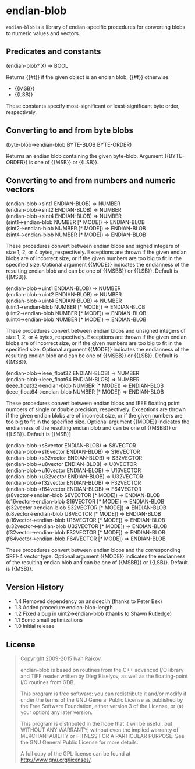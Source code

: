 # endian-blob

`endian-blob` is a library of endian-specific procedures for
converting blobs to numeric values and vectors.

## Predicates and constants

<procedure>(endian-blob? X) => BOOL</procedure>

Returns {{#t}} if the given object is an endian blob, {{#f}}
otherwise.

* {{MSB}}
* {{LSB}}

These constants specify most-significant or least-significant byte
order, respectively.

## Converting to and from byte blobs

<procedure>(byte-blob->endian-blob BYTE-BLOB BYTE-ORDER)</procedure>

Returns an endian blob containing the given byte-blob. Argument
{{BYTE-ORDER}} is one of {{MSB}} or {{LSB}}.

## Converting to and from numbers and numeric vectors 

<procedure>(endian-blob->sint1 ENDIAN-BLOB) => NUMBER</procedure><br>
<procedure>(endian-blob->sint2 ENDIAN-BLOB) => NUMBER</procedure><br>
<procedure>(endian-blob->sint4 ENDIAN-BLOB) => NUMBER</procedure><br>
<procedure>(sint1->endian-blob NUMBER [* MODE]) => ENDIAN-BLOB</procedure><br>
<procedure>(sint2->endian-blob NUMBER [* MODE]) => ENDIAN-BLOB</procedure><br>
<procedure>(sint4->endian-blob NUMBER [* MODE]) => ENDIAN-BLOB</procedure><br>

These procedures convert between endian blobs and signed integers of
size 1, 2, or 4 bytes, respectively. Exceptions are thrown if the
given endian blobs are of incorrect size, or if the given numbers are
too big to fit in the specified size. Optional argument {{MODE}}
indicates the endianness of the resulting endian blob and can be one
of {{MSBB}} or {{LSB}}.  Default is {{MSB}}.

<procedure>(endian-blob->uint1 ENDIAN-BLOB) => NUMBER</procedure><br>
<procedure>(endian-blob->uint2 ENDIAN-BLOB) => NUMBER</procedure><br>
<procedure>(endian-blob->uint4 ENDIAN-BLOB) => NUMBER</procedure><br>
<procedure>(uint1->endian-blob NUMBER [* MODE]) => ENDIAN-BLOB</procedure><br>
<procedure>(uint2->endian-blob NUMBER [* MODE]) => ENDIAN-BLOB</procedure><br>
<procedure>(uint4->endian-blob NUMBER [* MODE]) => ENDIAN-BLOB</procedure><br>

These procedures convert between endian blobs and unsigned integers of
size 1, 2, or 4 bytes, respectively. Exceptions are thrown if the
given endian blobs are of incorrect size, or if the given numbers are
too big to fit in the specified size. Optional argument {{MODE}}
indicates the endianness of the resulting endian blob and can be one
of {{MSBB}} or {{LSB}}.  Default is {{MSB}}.

<procedure>(endian-blob->ieee_float32 ENDIAN-BLOB) => NUMBER</procedure><br>
<procedure>(endian-blob->ieee_float64 ENDIAN-BLOB) => NUMBER</procedure><br>
<procedure>(ieee_float32->endian-blob NUMBER [* MODE]) => ENDIAN-BLOB</procedure><br>
<procedure>(ieee_float64->endian-blob NUMBER [* MODE]) => ENDIAN-BLOB</procedure><br>

These procedures convert between endian blobs and IEEE floating point
numbers of single or double precision, respectively. Exceptions are
thrown if the given endian blobs are of incorrect size, or if the
given numbers are too big to fit in the specified size. Optional
argument {{MODE}} indicates the endianness of the resulting endian
blob and can be one of {{MSBB}} or {{LSB}}.  Default is {{MSB}}.

<procedure>(endian-blob->s8vector  ENDIAN-BLOB) => S8VECTOR</procedure><br>
<procedure>(endian-blob->s16vector ENDIAN-BLOB) => S16VECTOR</procedure><br>
<procedure>(endian-blob->s32vector ENDIAN-BLOB) => S32VECTOR</procedure><br>
<procedure>(endian-blob->u8vector  ENDIAN-BLOB) => U8VECTOR</procedure><br>
<procedure>(endian-blob->u16vector ENDIAN-BLOB) => U16VECTOR</procedure><br>
<procedure>(endian-blob->u32vector ENDIAN-BLOB) => U32VECTOR</procedure><br>
<procedure>(endian-blob->f32vector ENDIAN-BLOB) => F32VECTOR</procedure><br>
<procedure>(endian-blob->f64vector ENDIAN-BLOB) => F64VECTOR</procedure><br>
<procedure>(s8vector->endian-blob  S8VECTOR [* MODE])  => ENDIAN-BLOB</procedure><br>
<procedure>(s16vector->endian-blob S16VECTOR [* MODE]) => ENDIAN-BLOB</procedure><br>
<procedure>(s32vector->endian-blob S32VECTOR [* MODE]) => ENDIAN-BLOB</procedure><br>
<procedure>(u8vector->endian-blob  U8VECTOR  [* MODE])  => ENDIAN-BLOB</procedure><br>
<procedure>(u16vector->endian-blob U16VECTOR [* MODE]) => ENDIAN-BLOB</procedure><br>
<procedure>(u32vector->endian-blob U32VECTOR [* MODE]) => ENDIAN-BLOB</procedure><br>
<procedure>(f32vector->endian-blob F32VECTOR [* MODE]) => ENDIAN-BLOB</procedure><br>
<procedure>(f64vector->endian-blob F64VECTOR [* MODE]) => ENDIAN-BLOB</procedure><br>

These procedures convert between endian blobs and the corresponding
SRFI-4 vector type. Optional argument {{MODE}} indicates the
endianness of the resulting endian blob and can be one of {{MSBB}} or
{{LSB}}.  Default is {{MSB}}.

## Version History

* 1.4 Removed dependency on ansidecl.h (thanks to Peter Bex)
* 1.3 Added procedure endian-blob-length
* 1.2 Fixed a bug in uint2->endian-blob (thanks to Shawn Rutledge)
* 1.1 Some small optimizations
* 1.0 Initial release

## License

> Copyright 2009-2015 Ivan Raikov.
> 
> endian-blob is based on routines from the C++ advanced I/O library and
> TIFF reader written by Oleg Kiselyov, as well as the floating-point
> I/O routines from GDB.
> 
> This program is free software: you can redistribute it and/or modify
> it under the terms of the GNU General Public License as published by
> the Free Software Foundation, either version 3 of the License, or (at
> your option) any later version.
> 
> This program is distributed in the hope that it will be useful, but
> WITHOUT ANY WARRANTY; without even the implied warranty of
> MERCHANTABILITY or FITNESS FOR A PARTICULAR PURPOSE.  See the GNU
> General Public License for more details.
> 
>  A full copy of the GPL license can be found at
>  <http://www.gnu.org/licenses/>.
>
